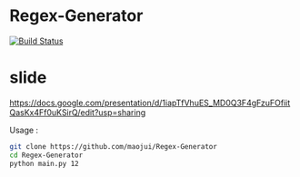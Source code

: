 # Regex-Generator
[![Build Status](https://travis-ci.com/maojui/Regex-Generator.svg?branch=master)](https://travis-ci.com/maojui/Regex-Generator)

# slide

https://docs.google.com/presentation/d/1iapTfVhuES_MD0Q3F4gFzuFOfiitQasKx4Ff0uKSirQ/edit?usp=sharing

Usage : 

```bash
git clone https://github.com/maojui/Regex-Generator
cd Regex-Generator
python main.py 12
```
